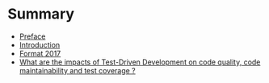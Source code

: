 # Summary

* [Preface](README.md)
* [Introduction](Introduction.md)
* [Format 2017](format-2017.md)
* [What are the impacts of Test-Driven Development on code quality, code maintainability and test coverage ?](what-are-the-impacts-of-test-driven-development-on-code-quality-code-maintainability-and-test-coverage-.md)

